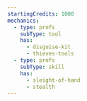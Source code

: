 ```yaml
---
startingCredits: 1000
mechanics:
  - type: profs
    subType: tool
    has:
      - disguise-kit
      - thieves-tools
  - type: profs
    subType: skill
    has:
      - sleight-of-hand
      - stealth
---
```


